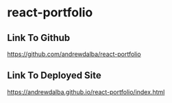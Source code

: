 # react-portfolio

## Link To Github
https://github.com/andrewdalba/react-portfolio 

## Link To Deployed Site
https://andrewdalba.github.io/react-portfolio/index.html 
